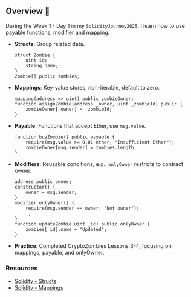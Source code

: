 ## Overview 📝

During the Week 1 - Day 1 in my `SolidityJourney2025`, I learn how to use payable functions, modifier and mapping.

- **Structs**: Group related data.
  ```
  struct Zombie {
      uint id;
      string name;
  }
  Zombie[] public zombies;
  ```
- **Mappings**: Key-value stores, non-iterable, default to zero.
  ```
  mapping(address => uint) public zombieOwner;
  function assignZombie(address _owner, uint _zombieId) public {
      zombieOwner[_owner] = _zombieId;
  }
  ```
- **Payable**: Functions that accept Ether, use `msg.value`.
  ```
  function buyZombie() public payable {
      require(msg.value >= 0.01 ether, "Insufficient Ether");
      zombieOwner[msg.sender] = zombies.length;
  }
  ```
- **Modifiers**: Reusable conditions, e.g., `onlyOwner` restricts to contract owner.
  ```
  address public owner;
  constructor() {
      owner = msg.sender;
  }
  modifier onlyOwner() {
      require(msg.sender == owner, "Not owner");
      _;
  }
  function updateZombie(uint _id) public onlyOwner {
      zombies[_id].name = "Updated";
  }
  ```
- **Practice**: Completed CryptoZombies Lessons 3-4, focusing on mappings, payable, and onlyOwner.

### Resources

- [Solidity - Structs](https://docs.soliditylang.org/en/latest/types.html#structs)
- [Solidity - Mappings](https://docs.soliditylang.org/en/latest/types.html#mapping-types)
